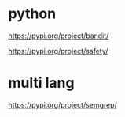 # python

https://pypi.org/project/bandit/

https://pypi.org/project/safety/

# multi lang
https://pypi.org/project/semgrep/

